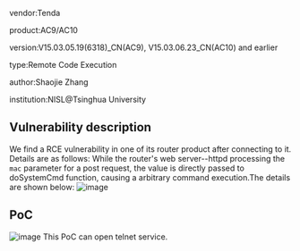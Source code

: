 vendor:Tenda

product:AC9/AC10 

version:V15.03.05.19(6318)_CN(AC9),  V15.03.06.23_CN(AC10) and earlier

type:Remote Code Execution

author:Shaojie Zhang

institution:NISL@Tsinghua University

Vulnerability description
-------------------------
We find a RCE vulnerability in one of its router product after connecting to it. Details are as follows:
While the router's web server--httpd processing the `mac` parameter for a post request, the value is directly passed to doSystemCmd function, causing a arbitrary command execution.The details are shown below:
![image](https://github.com/zsjevilhex/iot/blob/master/route/tenda/tenda-04/image4.jpg)

PoC
-------------------------
![image](https://github.com/zsjevilhex/iot/blob/master/route/tenda/tenda-04/image5.jpg)
This PoC can open telnet service.

